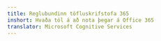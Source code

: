 ```yaml
---
title: Reglubundinn töfluskrifstofa 365
inshort: Hvaða tól á að nota þegar á Office 365
translator: Microsoft Cognitive Services
---
```





